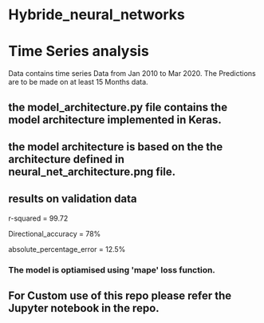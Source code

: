 # Hybride_neural_networks
# Time Series analysis
Data contains time series Data from Jan 2010 to Mar 2020. The Predictions are to be made on at least 15 Months data.

## the model_architecture.py file contains the model architecture implemented in Keras. 
## the model architecture is based on the the architecture defined in neural_net_architecture.png file.
## results on validation data

r-squared = 99.72

Directional_accuracy = 78%

absolute_percentage_error = 12.5% 

### The model is optiamised using 'mape' loss function. 

## For Custom use of this repo please refer the Jupyter notebook in the repo.
